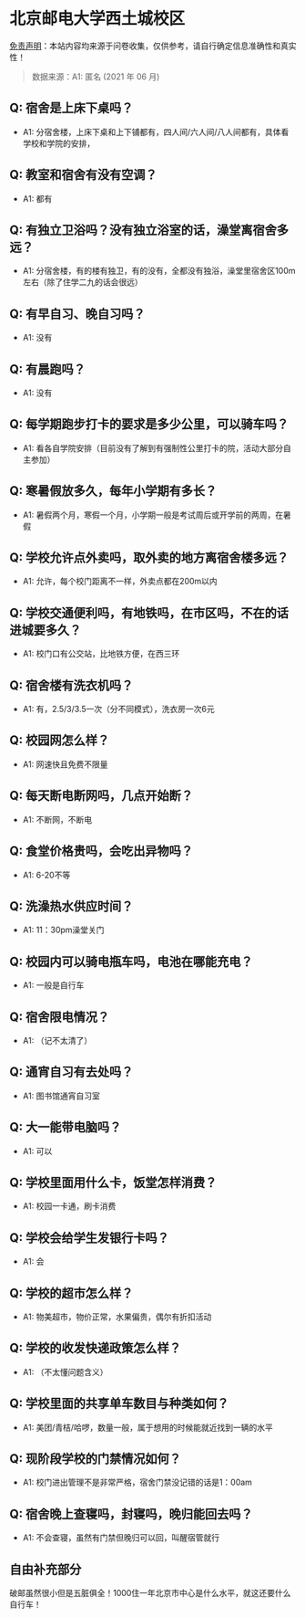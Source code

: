 # 北京邮电大学西土城校区

[免责声明](https://colleges.chat/#_3)：本站内容均来源于问卷收集，仅供参考，请自行确定信息准确性和真实性！

> 数据来源：A1: 匿名 (2021 年 06 月)

## Q: 宿舍是上床下桌吗？

- A1: 分宿舍楼，上床下桌和上下铺都有，四人间/六人间/八人间都有，具体看学校和学院的安排，

## Q: 教室和宿舍有没有空调？

- A1: 都有

## Q: 有独立卫浴吗？没有独立浴室的话，澡堂离宿舍多远？

- A1: 分宿舍楼，有的楼有独卫，有的没有，全都没有独浴，澡堂里宿舍区100m左右（除了住学二九的话会很远）

## Q: 有早自习、晚自习吗？

- A1: 没有

## Q: 有晨跑吗？

- A1: 没有

## Q: 每学期跑步打卡的要求是多少公里，可以骑车吗？

- A1: 看各自学院安排（目前没有了解到有强制性公里打卡的院，活动大部分自主参加）

## Q: 寒暑假放多久，每年小学期有多长？

- A1: 暑假两个月，寒假一个月，小学期一般是考试周后或开学前的两周，在暑假

## Q: 学校允许点外卖吗，取外卖的地方离宿舍楼多远？

- A1: 允许，每个校门距离不一样，外卖点都在200m以内

## Q: 学校交通便利吗，有地铁吗，在市区吗，不在的话进城要多久？

- A1: 校门口有公交站，比地铁方便，在西三环

## Q: 宿舍楼有洗衣机吗？

- A1: 有，2.5/3/3.5一次（分不同模式），洗衣房一次6元

## Q: 校园网怎么样？

- A1: 网速快且免费不限量

## Q: 每天断电断网吗，几点开始断？

- A1: 不断网，不断电

## Q: 食堂价格贵吗，会吃出异物吗？

- A1: 6-20不等

## Q: 洗澡热水供应时间？

- A1: 11：30pm澡堂关门

## Q: 校园内可以骑电瓶车吗，电池在哪能充电？

- A1: 一般是自行车

## Q: 宿舍限电情况？

- A1: （记不太清了）

## Q: 通宵自习有去处吗？

- A1: 图书馆通宵自习室

## Q: 大一能带电脑吗？

- A1: 可以

## Q: 学校里面用什么卡，饭堂怎样消费？

- A1: 校园一卡通，刷卡消费

## Q: 学校会给学生发银行卡吗？

- A1: 会

## Q: 学校的超市怎么样？

- A1: 物美超市，物价正常，水果偏贵，偶尔有折扣活动

## Q: 学校的收发快递政策怎么样？

- A1: （不太懂问题含义）

## Q: 学校里面的共享单车数目与种类如何？

- A1: 美团/青桔/哈啰，数量一般，属于想用的时候能就近找到一辆的水平

## Q: 现阶段学校的门禁情况如何？

- A1: 校门进出管理不是非常严格，宿舍门禁没记错的话是1：00am

## Q: 宿舍晚上查寝吗，封寝吗，晚归能回去吗？

- A1: 不会查寝，虽然有门禁但晚归可以回，叫醒宿管就行

## 自由补充部分

破邮虽然很小但是五脏俱全！1000住一年北京市中心是什么水平，就这还要什么自行车！